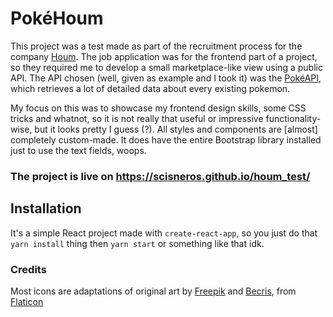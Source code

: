 # PokéHoum

This project was a test made as part of the recruitment process for the company [Houm](https://houm.com). The job application was for the frontend part of a project, so they required me to develop a small marketplace-like view using a public API. The API chosen (well, given as example and I took it) was the [PokéAPI](https://pokeapi.co/), which retrieves a lot of detailed data about every existing pokemon.

My focus on this was to showcase my frontend design skills, some CSS tricks and whatnot, so it is not really that useful or impressive functionality-wise, but it looks pretty I guess (?). All styles and components are \[almost\] completely custom-made. It does have the entire Bootstrap library installed just to use the text fields, woops.

### The project is live on https://scisneros.github.io/houm_test/

## Installation

It's a simple React project made with `create-react-app`, so you just do that `yarn install` thing then `yarn start` or something like that idk.

### Credits

Most icons are adaptations of original art by [Freepik](https://www.flaticon.com/authors/freepik) and [Becris](https://www.flaticon.com/authors/becris), from [Flaticon](https://www.flaticon.com)
